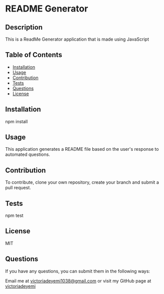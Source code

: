 # README Generator


## Description
This is a ReadMe Generator application that is made using JavaScript


## Table of Contents
* [Installation](#installation)
* [Usage](#usage)
* [Contribution](#contribution)
* [Tests](#tests)
* [Questions](#questions)
* [License](#license)


## Installation
npm install

## Usage
This application generates a README file based on the user's response to automated questions.

## Contribution
To contribute, clone your own repository, create your branch and submit a pull request.

## Tests
npm test


## License
MIT

## Questions
If you have any questions, you can submit them in the following ways:

Email me at <a href="mailto: victoriadeyemi1038@gmail.com "> victoriadeyemi1038@gmail.com </a>  or visit my GitHub page at [victoriadeyemi](https://github.com/victoriadeyemi)


